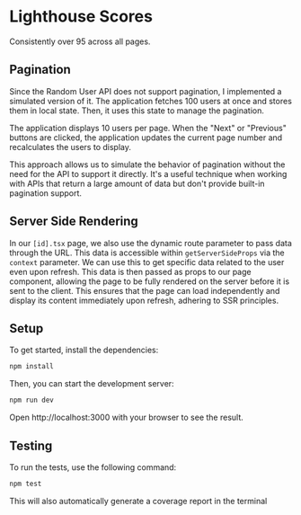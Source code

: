 # Lighthouse Scores

Consistently over 95 across all pages.

## Pagination


Since the Random User API does not support pagination, I implemented a simulated version of it. The application fetches 100 users at once and stores them in local state. Then, it uses this state to manage the pagination.

The application displays 10 users per page. When the "Next" or "Previous" buttons are clicked, the application updates the current page number and recalculates the users to display.

This approach allows us to simulate the behavior of pagination without the need for the API to support it directly. It's a useful technique when working with APIs that return a large amount of data but don't provide built-in pagination support.

## Server Side Rendering

In our `[id].tsx` page, we also use the dynamic route parameter to pass data through the URL. This data is accessible within `getServerSideProps` via the `context` parameter. We can use this to get specific data related to the user even upon refresh. This data is then passed as props to our page component, allowing the page to be fully rendered on the server before it is sent to the client. This ensures that the page can load independently and display its content immediately upon refresh, adhering to SSR principles.

## Setup

To get started, install the dependencies:

```bash
npm install
```

Then, you can start the development server:

```bash
npm run dev
```

Open http://localhost:3000 with your browser to see the result.

## Testing

To run the tests, use the following command:

```bash
npm test
```

This will also automatically generate a coverage report in the terminal
